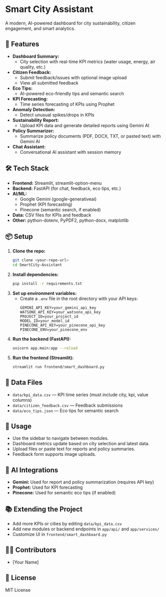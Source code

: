 # Smart City Assistant

A modern, AI-powered dashboard for city sustainability, citizen engagement, and smart analytics.

## 🚀 Features

- **Dashboard Summary:**
  - City selection with real-time KPI metrics (water usage, energy, air quality, etc.)
- **Citizen Feedback:**
  - Submit feedback/issues with optional image upload
  - View all submitted feedback
- **Eco Tips:**
  - AI-powered eco-friendly tips and semantic search
- **KPI Forecasting:**
  - Time series forecasting of KPIs using Prophet
- **Anomaly Detection:**
  - Detect unusual spikes/drops in KPIs
- **Sustainability Report:**
  - Upload KPI data and generate detailed reports using Gemini AI
- **Policy Summarizer:**
  - Summarize policy documents (PDF, DOCX, TXT, or pasted text) with Gemini AI
- **Chat Assistant:**
  - Conversational AI assistant with session memory

## 🛠️ Tech Stack
- **Frontend:** Streamlit, streamlit-option-menu
- **Backend:** FastAPI (for chat, feedback, eco tips, etc.)
- **AI/ML:**
  - Google Gemini (google-generativeai)
  - Prophet (KPI forecasting)
  - Pinecone (semantic search, if enabled)
- **Data:** CSV files for KPIs and feedback
- **Other:** python-dotenv, PyPDF2, python-docx, matplotlib

## 📦 Setup

1. **Clone the repo:**
   ```bash
   git clone <your-repo-url>
   cd SmartCity-Assistant
   ```
2. **Install dependencies:**
   ```bash
   pip install -r requirements.txt
   ```
3. **Set up environment variables:**
   - Create a `.env` file in the root directory with your API keys:
     ```env
     GEMINI_API_KEY=your_gemini_api_key
     WATSONX_API_KEY=your_watsonx_api_key
     PROJECT_ID=your_project_id
     MODEL_ID=your_model_id
     PINECONE_API_KEY=your_pinecone_api_key
     PINECONE_ENV=your_pinecone_env
     ```
4. **Run the backend (FastAPI):**
   ```bash
   uvicorn app.main:app --reload
   ```
5. **Run the frontend (Streamlit):**
   ```bash
   streamlit run frontend/smart_dashboard.py
   ```

## 📁 Data Files
- `data/kpi_data.csv` — KPI time series (must include city, kpi, value columns)
- `data/citizen_feedback.csv` — Feedback submissions
- `data/eco_tips.json` — Eco tips for semantic search

## 📝 Usage
- Use the sidebar to navigate between modules.
- Dashboard metrics update based on city selection and latest data.
- Upload files or paste text for reports and policy summaries.
- Feedback form supports image uploads.

## 🤖 AI Integrations
- **Gemini:** Used for report and policy summarization (requires API key)
- **Prophet:** Used for KPI forecasting
- **Pinecone:** Used for semantic eco tips (if enabled)

## 📚 Extending the Project
- Add more KPIs or cities by editing `data/kpi_data.csv`
- Add new modules or backend endpoints in `app/api/` and `app/services/`
- Customize UI in `frontend/smart_dashboard.py`

## 🧑‍💻 Contributors
- [Your Name]

## 📄 License
MIT License 
